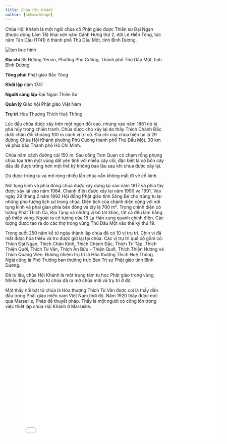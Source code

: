 ```yaml
---
title: Chùa Hội Khánh
author: [sebmarkbage]
---
```


Chùa Hội Khánh là một ngôi chùa cổ Phật giáo được Thiền sư Đại Ngạn (thuộc dòng Lâm Tế) khai sơn năm Cảnh Hưng thứ 2, đời Lê Hiển Tông, tức năm Tân Dậu (1741) ở thành phố Thủ Dầu Một, tỉnh Bình Dương.

![ten buc hinh](http://www.vietnamtourism.com//imguploads/tourist/09Chuahoikhanh01.jpg "ten buc hinh")


**Địa chỉ** 	35 Đường Yersin, Phường Phú Cường, Thành phố Thủ Dầu Một, tỉnh Bình Dương

**Tông phái**	Phật giáo Bắc Tông

**Khởi lập**	năm 1741

**Người sáng lập**	Đại Ngạn Thiền Sư

**Quản lý**	Giáo hội Phật giáo Việt Nam

**Trụ trì** 	Hòa Thượng Thích Huệ Thông

Lúc đầu chùa được xây trên một ngọn đồi cao, nhưng vào năm 1861 nó bị phá hủy trong chiến tranh. Chùa được cho xây lại do thầy Thích Chánh Đắc dưới chân đồi khoảng 100 m cách vị trí cũ. Địa chỉ của chùa hiện tại là 29 đường Chùa Hội Khánh phường Phú Cường thành phố Thủ Dầu Một, 30 km về phía bắc Thành phố Hồ Chí Minh.

Chùa nằm cách đường cái 150 m. Sau cổng Tam Quan có chạm rồng phụng chùa tọa trên một vùng dất yên tỉnh với nhiều cây cối, đặc biệt là có bốn cây dầu đã được trồng hơn một thế kỷ không bao lâu sau khi chùa được xây lại.

Dù được trùng tu và mở rộng nhiều lần chùa vẫn không mất đi vẻ cổ kính.

Nơi tụng kinh và phía đông chùa được xây dựng lại vào năm 1917 và phía tây được xây lại vào năm 1984. Chánh điện được xây lại năm 1990 và 1991. Vào ngày 29 tháng 2 năm 1992 Hội đồng Phật giáo tỉnh Sông Bé cho trùng tu lại những pho tượng lịch sử trong chùa. Diện tích của chánh diện cộng với nơi tụng kinh và phai gian phía bên đông và tây là 700 m². Trong chính diện có tượng Phật Thích Ca, Địa Tạng và những vị bồ tát khác, tất cả đều làm bằng gỗ thiếp vàng. Ngoài ra có tượng của 18 La Hán xung quanh chính điện. Các tượng được tạo ra do các thợ trong vùng Thủ Dâu Một vào thế kỷ thứ 19.

Trong suốt 250 năm kể từ ngày thành lập chùa đã có 10 vị trụ trì. Chín vị đã mất được hỏa thiêu và tro được giữ lại tại chùa. Các vị trụ trì quá cố gồm có: Thích Đại Ngạn, Thích Chân Kính, Thích Chánh Đắc, Thích Trí Tập, Thích Thiện Quới, Thích Từ Văn, Thích Ấn Bửu - Thiện Quới, Thích Thiện Hương và Thích Quảng Viên. Đương nhiệm trụ trì là Hòa thượng Thích Huệ Thông. Ngài cũng là Phó Trưởng ban thường trực Ban Trị sự Phật giáo tỉnh Bình Dương.

Đã từ lâu, chùa Hội Khánh là một trung tâm tu học Phật giáo trong vùng. Nhiều thầy đào tạo từ chùa đã ra mở chùa mới và trụ trí ở đó.

Một thầy nổi bật từ chùa là Hòa thượng Thích Từ Văn được coi là thầy dẫn đầu trong Phật giáo miền nam Việt Nam thời đó. Năm 1920 thầy được mời qua Marseille, Pháp để thuyết pháp. Thầy là một người có công lớn trong việc thiết lập chùa Hội Khánh ở Marseille.


<figure><iframe width="650" height="400" src="//www.youtube-nocookie.com/embed/sn1pxTl7gdw" frameborder="0" allowfullscreen></iframe></figure>